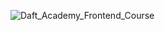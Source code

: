 
![Daft_Academy_Frontend_Course](https://user-images.githubusercontent.com/95635795/181266929-92398f1b-7b1e-4ee0-8e1b-57fd160abda1.png)
